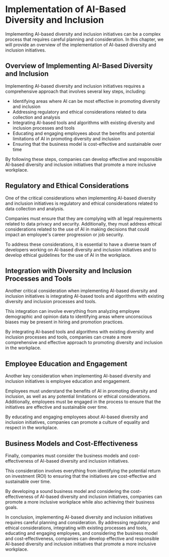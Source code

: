 Implementation of AI-Based Diversity and Inclusion
==================================================

Implementing AI-based diversity and inclusion initiatives can be a complex process that requires careful planning and consideration. In this chapter, we will provide an overview of the implementation of AI-based diversity and inclusion initiatives.

Overview of Implementing AI-Based Diversity and Inclusion
---------------------------------------------------------

Implementing AI-based diversity and inclusion initiatives requires a comprehensive approach that involves several key steps, including:

* Identifying areas where AI can be most effective in promoting diversity and inclusion
* Addressing regulatory and ethical considerations related to data collection and analysis
* Integrating AI-based tools and algorithms with existing diversity and inclusion processes and tools
* Educating and engaging employees about the benefits and potential limitations of AI in promoting diversity and inclusion
* Ensuring that the business model is cost-effective and sustainable over time

By following these steps, companies can develop effective and responsible AI-based diversity and inclusion initiatives that promote a more inclusive workplace.

Regulatory and Ethical Considerations
-------------------------------------

One of the critical considerations when implementing AI-based diversity and inclusion initiatives is regulatory and ethical considerations related to data collection and analysis.

Companies must ensure that they are complying with all legal requirements related to data privacy and security. Additionally, they must address ethical considerations related to the use of AI in making decisions that could impact an employee's career progression or job security.

To address these considerations, it is essential to have a diverse team of developers working on AI-based diversity and inclusion initiatives and to develop ethical guidelines for the use of AI in the workplace.

Integration with Diversity and Inclusion Processes and Tools
------------------------------------------------------------

Another critical consideration when implementing AI-based diversity and inclusion initiatives is integrating AI-based tools and algorithms with existing diversity and inclusion processes and tools.

This integration can involve everything from analyzing employee demographic and opinion data to identifying areas where unconscious biases may be present in hiring and promotion practices.

By integrating AI-based tools and algorithms with existing diversity and inclusion processes and tools, companies can create a more comprehensive and effective approach to promoting diversity and inclusion in the workplace.

Employee Education and Engagement
---------------------------------

Another key consideration when implementing AI-based diversity and inclusion initiatives is employee education and engagement.

Employees must understand the benefits of AI in promoting diversity and inclusion, as well as any potential limitations or ethical considerations. Additionally, employees must be engaged in the process to ensure that the initiatives are effective and sustainable over time.

By educating and engaging employees about AI-based diversity and inclusion initiatives, companies can promote a culture of equality and respect in the workplace.

Business Models and Cost-Effectiveness
--------------------------------------

Finally, companies must consider the business models and cost-effectiveness of AI-based diversity and inclusion initiatives.

This consideration involves everything from identifying the potential return on investment (ROI) to ensuring that the initiatives are cost-effective and sustainable over time.

By developing a sound business model and considering the cost-effectiveness of AI-based diversity and inclusion initiatives, companies can promote a more inclusive workplace while also achieving their business goals.

In conclusion, implementing AI-based diversity and inclusion initiatives requires careful planning and consideration. By addressing regulatory and ethical considerations, integrating with existing processes and tools, educating and engaging employees, and considering the business model and cost-effectiveness, companies can develop effective and responsible AI-based diversity and inclusion initiatives that promote a more inclusive workplace.
